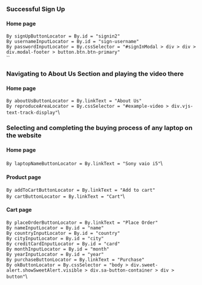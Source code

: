 ### Successful Sign Up
#### Home page
`By signUpButtonLocator = By.id = "signin2"`\
`By usernameInputLocator = By.id = "sign-username"`\
`By passwordInputLocator = By.cssSelector = "#signInModal > div > div > div.modal-footer > button.btn.btn-primary"`\
``

### Navigating to About Us Section and playing the video there
#### Home page
`By aboutUsButtonLocator = By.linkText = "About Us"`\
`By reproduceAreaLocator = By.cssSelector = "#example-video > div.vjs-text-track-display"`\

### Selecting and completing the buying process of any laptop on the website
#### Home page
`By laptopNameButtonLocator = By.linkText = "Sony vaio i5"`\
#### Product page
`By addToCartButtonLocator = By.linkText = "Add to cart"`\
`By cartButtonLocator = By.linkText = "Cart"`\
#### Cart page
`By placeOrderButtonLocator = By.linkText = "Place Order"`\
`By nameInputLocator = By.id = "name"`\
`By countryInputLocator = By.id = "country"`\
`By cityInputLocator = By.id = "city"`\
`By creditCardInputLocator = By.id = "card"`\
`By monthInputLocator = By.id = "month"`\
`By yearInputLocator = By.id = "year"`\
`By purchaseButtonLocator = By.linkText = "Purchase"`\
`By okButtonLocator = By.cssSelector = "body > div.sweet-alert.showSweetAlert.visible > div.sa-button-container > div > button"`\